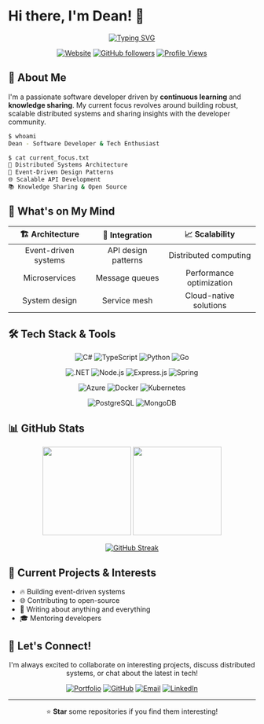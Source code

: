 # Hi there, I'm Dean! 👋

<div align="center">

[![Typing SVG](https://readme-typing-svg.herokuapp.com?font=Fira+Code&size=22&duration=3000&pause=1000&color=36BCF7&center=true&vCenter=true&width=600&lines=Software+Developer+%26+Tech+Enthusiast;Passionate+about+Distributed+Systems;Always+Learning+%26+Building)](https://git.io/typing-svg)

[![Website](https://img.shields.io/badge/Website-deanamite.dev-blue?style=flat-square&logo=globe)](https://deanamite.dev)
[![GitHub followers](https://img.shields.io/github/followers/D34NM?style=flat-square&logo=github)](https://github.com/D34NM)
[![Profile Views](https://komarev.com/ghpvc/?username=D34NM&style=flat-square&color=blue)](https://github.com/D34NM)

</div>

## 🚀 About Me

I'm a passionate software developer driven by **continuous learning** and **knowledge sharing**. My current focus revolves around building robust, scalable distributed systems and sharing insights with the developer community.

```bash
$ whoami
Dean - Software Developer & Tech Enthusiast

$ cat current_focus.txt
🎯 Distributed Systems Architecture
🔧 Event-Driven Design Patterns
🌐 Scalable API Development
📚 Knowledge Sharing & Open Source
```

## 💭 What's on My Mind

<div align="center">

| 🏗️ **Architecture** | 🔗 **Integration** | 📈 **Scalability** |
|:---:|:---:|:---:|
| Event-driven systems | API design patterns | Distributed computing |
| Microservices | Message queues | Performance optimization |
| System design | Service mesh | Cloud-native solutions |

</div>

## 🛠️ Tech Stack & Tools

<div align="center">

![C#](https://img.shields.io/badge/C%23-239120?style=for-the-badge&logo=c-sharp&logoColor=white)
![TypeScript](https://img.shields.io/badge/TypeScript-007ACC?style=for-the-badge&logo=typescript&logoColor=white)
![Python](https://img.shields.io/badge/Python-3776AB?style=for-the-badge&logo=python&logoColor=white)
![Go](https://img.shields.io/badge/Go-00ADD8?style=for-the-badge&logo=go&logoColor=white)

![.NET](https://img.shields.io/badge/.NET-5C2D91?style=for-the-badge&logo=.net&logoColor=white)
![Node.js](https://img.shields.io/badge/Node.js-43853D?style=for-the-badge&logo=node.js&logoColor=white)
![Express.js](https://img.shields.io/badge/Express.js-404D59?style=for-the-badge&logo=express&logoColor=white)
![Spring](https://img.shields.io/badge/Spring-6DB33F?style=for-the-badge&logo=spring&logoColor=white)

![Azure](https://img.shields.io/badge/Microsoft%20Azure-0078D4?style=for-the-badge&logo=microsoft-azure&logoColor=white)
![Docker](https://img.shields.io/badge/Docker-2496ED?style=for-the-badge&logo=docker&logoColor=white)
![Kubernetes](https://img.shields.io/badge/Kubernetes-326CE5?style=for-the-badge&logo=kubernetes&logoColor=white)

![PostgreSQL](https://img.shields.io/badge/PostgreSQL-316192?style=for-the-badge&logo=postgresql&logoColor=white)
![MongoDB](https://img.shields.io/badge/MongoDB-4EA94B?style=for-the-badge&logo=mongodb&logoColor=white)

</div>

## 📊 GitHub Stats

<div align="center">

<img height="180em" src="https://github-readme-stats.vercel.app/api?username=D34NM&show_icons=true&theme=tokyonight&include_all_commits=true&count_private=true"/>
<img height="180em" src="https://github-readme-stats.vercel.app/api/top-langs/?username=D34NM&layout=compact&theme=tokyonight"/>

</div>

<div align="center">

[![GitHub Streak](https://streak-stats.demolab.com/?user=D34NM&theme=tokyonight)](https://git.io/streak-stats)

</div>

## 🎯 Current Projects & Interests

- 🔥 Building event-driven systems
- 🌐 Contributing to open-source
- 📝 Writing about anything and everything
- 🎓 Mentoring developers

## 🤝 Let's Connect!

<div align="center">

I'm always excited to collaborate on interesting projects, discuss distributed systems, or chat about the latest in tech!

[![Portfolio](https://img.shields.io/badge/Portfolio-deanamite.dev-blue?style=for-the-badge&logo=globe)](https://deanamite.dev)
[![GitHub](https://img.shields.io/badge/GitHub-D34NM-black?style=for-the-badge&logo=github)](https://github.com/D34NM)
[![Email](https://img.shields.io/badge/Email-Contact-red?style=for-the-badge&logo=gmail)](mailto:hello@deanamite.dev)
[![LinkedIn](https://img.shields.io/badge/LinkedIn-Connect-blue?style=for-the-badge&logo=linkedin)](https://www.linkedin.com/in/deanmilojevic/)

</div>

---

<div align="center">

⭐ **Star** some repositories if you find them interesting!

</div>

